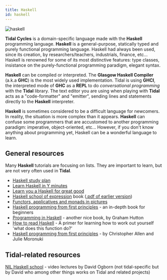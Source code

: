 ```yaml
---
title: Haskell
id: haskell
---
```

![haskell](haskellicon.png)

**Tidal Cycles** is a domain-specific language made with the **Haskell** programming language. **Haskell** is a general-purpose, statically typed and purely functional programming language. Haskell had always been used, since its creation, by researchers/teachers, industrials, finance, etc... Haskell is renowned for some of its most distinctive features: type classes, insistance on the purely-functional programming paradigm, elegant syntax. 

**Haskell** can be compiled or interpreted. The **Glasgow Haskell Compiler** (a.k.a **GHC**) is the most widely used implementation. Tidal is using **GHCI**, the interpreted mode of **GHC** as a **REPL** to do *conversational programming* with the **Tidal** library. The text editor you are using when playing with **Tidal** acts as a "code-formatter" and "emitter", sending lines and statements directly to the **Haskell** interpreter.

**Haskell** is sometimes considered to be a difficult language for newcomers. In reality, the situation is more complex than it appears. **Haskell** can confuse some programmers that are accustomed to another programming paradigm: imperative, object-oriented, etc... However, if you don't know anything about programming yet, Haskell can be a wonderful language to learn.

## General resources

Many **Haskell** tutorials are focusing on lists. They are important to learn, but are not very often used in **Tidal**.

* [Haskell study plan](https://github.com/soupi/haskell-study-plan/blob/master/README.org)
* [Learn Haskell in Y minutes](https://learnxinyminutes.com/docs/haskell/)
* [Learn you a Haskell for great good](http://learnyouahaskell.com/)
* [Haskell school of expression](http://euterpea.com/haskell-school-of-music/) book ([.pdf of earlier version](http://haskell.cs.yale.edu/wp-content/uploads/2015/03/HSoM.pdf))
* [Functors, applicatives and monads in pictures](http://adit.io/posts/2013-04-17-functors,_applicatives,_and_monads_in_pictures.html)
* [Haskell programming from first principles](http://haskellbook.com/) - an in-depth book for beginners
* [Programming in Haskell](http://www.cs.nott.ac.uk/~pszgmh/pih.html) - another nice book, by Graham Hutton
* [How to read Haskell](https://wiki.haskell.org/How_to_read_Haskell) - A primer for learning how to work out yourself 'what does this function do?'
* [Haskell programming from first principles](http://haskellbook.com/) - by Christopher Allen and Julie Moronuki

## Tidal-related resources

[NIL Haskell school](https://www.youtube.com/watch?v=kGbelVBCWDk&list=PLyEzdf4cdMMHGqVnAzLV8eDXn6Ajj46JA) - video lectures by David Ogborn (not tidal-specific but by David who among other things works on Tidal and related projects)
